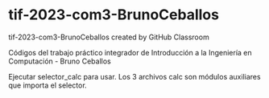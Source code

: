 # tif-2023-com3-BrunoCeballos
tif-2023-com3-BrunoCeballos created by GitHub Classroom

Códigos del trabajo práctico integrador de Introducción a la Ingeniería en Computación - Bruno Ceballos

Ejecutar selector_calc para usar.
Los 3 archivos calc son módulos auxiliares que importa el selector.
